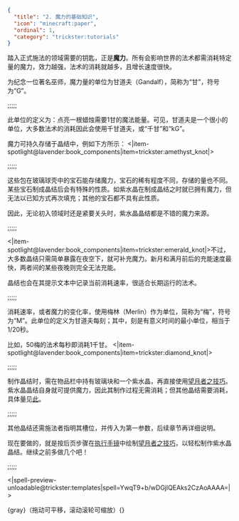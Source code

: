 ```json
{
  "title": "2. 魔力的基础知识",
  "icon": "minecraft:paper",
  "ordinal": 1,
  "category": "trickster:tutorials"
}
```

踏入正式施法的领域需要的钥匙，正是**魔力**。所有会影响世界的法术都需消耗特定量的魔力，效力越强，法术的消耗就越多，且增长速度很快。


为纪念一位著名巫师，魔力量的单位为甘道夫（Gandalf），简称为“甘”，符号为“G”。

;;;;;

此单位的定义为：点亮一根蜡烛需要1甘的魔法能量。可见，甘道夫是一个很小的单位，大多数法术的消耗因此会使用千甘道夫，或“千甘”和“kG”。



魔力可持久存储于晶结中，例如下方所示：
<|item-spotlight@lavender:book_components|item=trickster:amethyst_knot|>

;;;;;

这些包在玻璃球壳中的宝石能存储魔力，宝石的稀有程度不同，存储的量也不同。某些宝石制成晶结后会有特殊的性质。如紫水晶在制成晶结之时就已拥有魔力，但无法以已知方式再次填充；其他的宝石都不具有此性质。


因此，无论初入领域时还是紧要关头时，紫水晶晶结都是不错的魔力来源。

;;;;;

<|item-spotlight@lavender:book_components|item=trickster:emerald_knot|>不过，大多数晶结只需简单暴露在夜空下，就可补充魔力。新月和满月前后的充能速度最快，两者间的某些夜晚则完全无法充能。


晶结也会在其提示文本中记录当前消耗速率，很适合长期运行的法术。

;;;;;

消耗速率，或者魔力的变化率，使用梅林（Merlin）作为单位，简称为“梅”，符号为“M”。此单位的定义为甘道夫每刻；其中，刻是有意义时间的最小单位，相当于1/20秒。


比如，50梅的法术每秒即消耗1千甘。
<|item-spotlight@lavender:book_components|item=trickster:diamond_knot|>

;;;;;

制作晶结时，需在物品栏中持有玻璃块和一个紫水晶，再直接使用[望月者之技巧](^trickster:ploys/mana#2)。紫水晶晶结自身就可提供魔力，因此其制作过程无需消耗；但其他晶结需要消耗，具体量见[此](^trickster:concepts/mana)。

;;;;;

其他晶结还需施法者指明其槽位，并传入为第一参数，后续章节再详细说明。


现在要做的，就是按后页步骤在[执行手镜](^trickster:items/mirror_of_evaluation)中绘制[望月者之技巧](^trickster:ploys/mana#2)，以轻松制作紫水晶晶结。继续之前多做几个吧！

;;;;;

<|spell-preview-unloadable@trickster:templates|spell=YwqT9+b/wDGjlQEAks2CzAoAAAA=|>

{gray}（拖动可平移，滚动滚轮可缩放）{}

